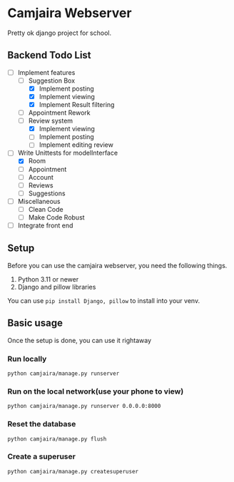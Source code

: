 # Camjaira Webserver
Pretty ok django project for school. 

## Backend Todo List
- [ ] Implement features
  - [ ] Suggestion Box
    - [x] Implement posting
    - [x] Implement viewing
    - [x] Implement Result filtering
  - [ ] Appointment Rework
  - [ ] Review system
    - [x] Implement viewing
    - [ ] Implement posting
    - [ ] Implement editing review
- [ ] Write Unittests for modelInterface
  - [x] Room
  - [ ] Appointment
  - [ ] Account
  - [ ] Reviews
  - [ ] Suggestions
- [ ] Miscellaneous
  - [ ] Clean Code
  - [ ] Make Code Robust
- [ ] Integrate front end

## Setup
Before you can use the camjaira webserver, you need the following things.

1. Python 3.11 or newer
2. Django and pillow libraries

You can use `pip install Django, pillow` to install into your venv.

## Basic usage
Once the setup is done, you can use it rightaway

### Run locally

```
python camjaira/manage.py runserver
```

### Run on the local network(use your phone to view)

```
python camjaira/manage.py runserver 0.0.0.0:8000
```

### Reset the database

```
python camjaira/manage.py flush
```

### Create a superuser

```
python camjaira/manage.py createsuperuser
```

